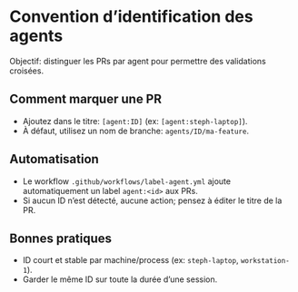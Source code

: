 # Convention d’identification des agents

Objectif: distinguer les PRs par agent pour permettre des validations croisées.

## Comment marquer une PR
- Ajoutez dans le titre: `[agent:ID]` (ex: `[agent:steph-laptop]`).
- À défaut, utilisez un nom de branche: `agents/ID/ma-feature`.

## Automatisation
- Le workflow `.github/workflows/label-agent.yml` ajoute automatiquement un label `agent:<id>` aux PRs.
- Si aucun ID n’est détecté, aucune action; pensez à éditer le titre de la PR.

## Bonnes pratiques
- ID court et stable par machine/process (ex: `steph-laptop`, `workstation-1`).
- Garder le même ID sur toute la durée d’une session.

